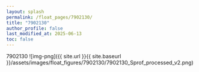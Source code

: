 ```yaml
---
layout: splash
permalink: /float_pages/7902130/
title: "7902130"
author_profile: false
last_modified_at: 2025-06-13
toc: false
---
```

 
7902130
![img-png]({{ site.url }}{{ site.baseurl }}/assets/images/float_figures/7902130/7902130_Sprof_processed_v2.png)